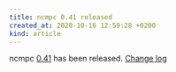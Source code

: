 ```yaml
---
title: ncmpc 0.41 released
created_at: 2020-10-16 12:59:28 +0200
kind: article
---
```


ncmpc [0.41](http://www.musicpd.org/download/ncmpc/0/ncmpc-0.41.tar.xz) has been released.
[Change log](https://raw.githubusercontent.com/MusicPlayerDaemon/ncmpc/v0.41/NEWS)
